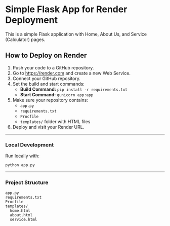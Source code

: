 # Simple Flask App for Render Deployment

This is a simple Flask application with Home, About Us, and Service (Calculator) pages.

## How to Deploy on Render

1. Push your code to a GitHub repository.
2. Go to https://render.com and create a new Web Service.
3. Connect your GitHub repository.
4. Set the build and start commands:
   - **Build Command:** `pip install -r requirements.txt`
   - **Start Command:** `gunicorn app:app`
5. Make sure your repository contains:
   - `app.py`
   - `requirements.txt`
   - `Procfile`
   - `templates/` folder with HTML files
6. Deploy and visit your Render URL.

---

### Local Development
Run locally with:
```
python app.py
```

---

### Project Structure
```
app.py
requirements.txt
Procfile
templates/
  home.html
  about.html
  service.html
```
